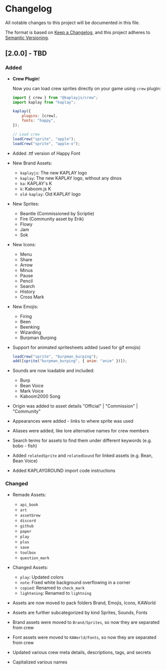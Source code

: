 # Changelog

All notable changes to this project will be documented in this file.

The format is based on [Keep a Changelog](https://keepachangelog.com/en/1.1.0/),
and this project adheres to
[Semantic Versioning](https://semver.org/spec/v2.0.0.html).

## [2.0.0] - TBD

### Added

- **Crew Plugin**!

  Now you can load crew sprites directly on your game using `crew` plugin:
  ```js
  import { crew } from "@kaplayjs/crew";
  import kaplay from "kaplay";

  kaplay({
      plugins: [crew],
      fonts: "happy",
  });

  // Load crew
  loadCrew("sprite", "apple");
  loadCrew("sprite", "apple-o");
  ```

- Added .ttf version of Happy Font

- New Brand Assets:
  - `kaplayjs`: The new KAPLAY logo
  - `kaplay`: The new KAPLAY logo, without any dinos
  - `ka`: KAPLAY's K
  - `k`: Kaboom.js K
  - `old-kaplay`: Old KAPLAY logo

- New Sprites:
  - Beantle (Commissioned by Scriptie)
  - Fire (Community asset by Erik)
  - Flowy
  - Jam
  - Sok

- New Icons:
  - Menu
  - Share
  - Arrow
  - Minus
  - Pause
  - Pencil
  - Search
  - History
  - Cross Mark

- New Emojis:
  - Firing
  - Been
  - Beenking
  - Wizarding
  - Burpman Burping

- Support for animated spritesheets added (used for gif emojis)
  ```js
  loadCrew("sprite", "burpman_burping");
  add([sprite("burpman_burping", { anim: "anim" })]);
  ```

- Sounds are now loadable and included:
  - Burp
  - Bean Voice
  - Mark Voice
  - Kaboom2000 Song

- Origin was added to asset details "Official" | "Commission" | "Community"
- Appearances were added - links to where sprite was used
- Aliases were added, like lore alternative names for crew members
- Search terms for assets to find them under different keywords (e.g. bobo -
  fish)
- Added `relatedSprite` and `relatedSound` for linked assets (e.g. Bean, Bean
  Voice)
- Added KAPLAYGROUND import code instructions

### Changed

- Remade Assets:
  - `api_book`
  - `art`
  - `assetbrew`
  - `discord`
  - `github`
  - `paper`
  - `play`
  - `plus`
  - `save`
  - `toolbox`
  - `question_mark`

- Changed Assets:
  - `play`: Updated colors
  - `note`: Fixed white background overflowing in a corner
  - `copied`: Renamed to `check_mark`
  - `lightening`: Renamed to `lightning`

- Assets are now moved to pack folders Brand, Emojis, Icons, KAWorld
- Assets are further subcategorized by kind Sprites, Sounds, Fonts
- Brand assets were moved to `Brand/Sprites`, so now they are separated from
  crew
- Font assets were moved to `KAWorld/Fonts`, so now they are separated from crew
- Updated various crew meta details, descriptions, tags, and secrets
- Capitalized various names
